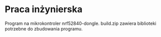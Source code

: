 # Praca inżynierska
Program na mikrokontroler nrf52840-dongle.
build.zip zawiera biblioteki potrzebne do zbudowania programu.
